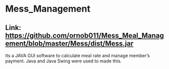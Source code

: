 # Mess_Management
## Link: https://github.com/ornob011/Mess_Meal_Management/blob/master/Mess/dist/Mess.jar

Its a JAVA GUI software to calculate meal rate and manage member’s payment.
Java and Java Swing were used to made this.
